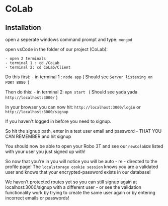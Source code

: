 # CoLab

## Installation
open a seperate windows command prompt and type: ```mongod```

open vsCode in the folder of our project (CoLab):
    
    - open 2 terminals
    - terminal 1 : cd /CoLab
    - terminal 2: cd CoLab/Client

   Do this first:
    - in terminal 1 : ``` node app ```    ( Should see ``` Server listening on PORT 8080  ```)

   Then do this: 
    - in terminal 2: ``` npm start  ``` ( Should see yada yada ``` http://localhost:3000/ ``` )

In your browser you can now hit:    ``` http://localhost:3000/login ``` 
                                            or
                                    ``` http://localhost:3000/signup ```


If you haven't logged in before you need to signup.

So hit the signup path, enter in a test user email and password - THAT YOU CAN REMEMBER and hit signup

You should now be able to open your Robo 3T and see our ``` newColabDB ``` listed with your user you just signed up with!

So now that you're in you will notice you will be auto - re - directed to the profile page! The ``` localstorage cookie session ``` knows you are a validated user and knows that your encrypted-password exists in our database!

We haven't protected routes yet so you can still signup again at localhost:3000/signup with a different user - or see the validation functionality work by trying to create the same user again or by entering incorrect emails or passwords!





